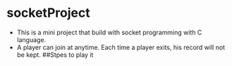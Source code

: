 # socketProject
* This is a mini project that build with socket programming with C language.
* A player can join at anytime. Each time a player exits, his record will not be kept.
##Stpes to play it
